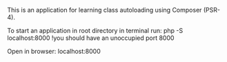 This is an application for learning class autoloading using Composer (PSR-4).

To start an application in root directory in terminal run:
php -S localhost:8000
!you should have an unoccupied port 8000

Open in browser:
localhost:8000